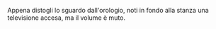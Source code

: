 Appena distogli lo sguardo dall'orologio, 
noti in fondo alla stanza una televisione accesa, 
ma il volume è muto.